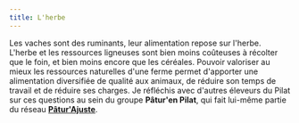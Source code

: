 ```yaml
---
title: L'herbe
---
```


Les vaches sont des ruminants, leur alimentation repose sur l'herbe. L'herbe et
les ressources ligneuses sont bien moins coûteuses à récolter que le foin, et
bien moins encore que les céréales. Pouvoir valoriser au mieux les ressources
naturelles d'une ferme permet d'apporter une alimentation diversifiée de
qualité aux animaux, de réduire son temps de travail et de réduire ses charges.
Je réfléchis avec d'autres éleveurs du Pilat sur ces questions au sein du
groupe **Pâtur'en Pilat**, qui fait lui-même partie du réseau
**[Pâtur'Ajuste](http://www.paturajuste.fr/)**.
